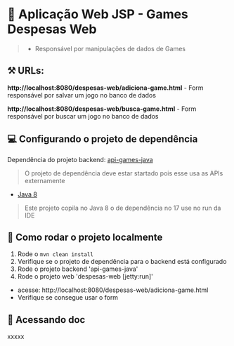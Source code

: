 # 🚀 Aplicação Web JSP - Games Despesas Web

> * Responsável por manipulações de dados de Games

## ⚒️ URLs:
**http://localhost:8080/despesas-web/adiciona-game.html** - Form responsável por salvar um jogo no banco de dados

**http://localhost:8080/despesas-web/busca-game.html** - Form responsável por buscar um jogo no banco de dados

## 💻 Configurando o projeto de dependência ##
Dependência do projeto backend: 
[api-games-java](https://github.com/LorenaEmmerick/api-games-java "api-games-java")
> O projeto de dependência deve estar startado pois esse usa as APIs externamente
> 
- [Java 8](https://www.java.com/pt-BR/ "Java 8")
> Este projeto copila no Java 8 o de dependência no 17 use no run da IDE

## 🏃 Como rodar o projeto localmente
1. Rode o `mvn clean install`
2. Verifique se o projeto de dependência para o backend está configurado
3. Rode o projeto backend 'api-games-java'
4. Rode o projeto web 'despesas-web [jetty:run]'
- acesse: http://localhost:8080/despesas-web/adiciona-game.html
- Verifique se consegue usar o form


## 📁 Acessando doc
xxxxx